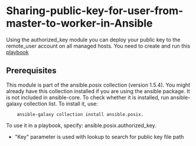 # Sharing-public-key-for-user-from-master-to-worker-in-Ansible

Using the authorized_key module you can deploy your public key to the remote_user account on all managed hosts.
You need to create and run this [playbook](https://github.com/Hossam-ElHety/Managed-Hashed-password-and-remote-public-key-for-user-in-Ansible-worker/blob/main/Public-key.yml)

## Prerequisites 
This module is part of the ansible.posix collection (version 1.5.4).
You might already have this collection installed if you are using the ansible package. It is not included in ansible-core. To check whether it is installed, run ansible-galaxy collection list.
To install it, use:

        ansible-galaxy collection install ansible.posix.
To use it in a playbook, specify: ansible.posix.authorized_key.

- "Key" parameter is used with lookup to search for public key file path
